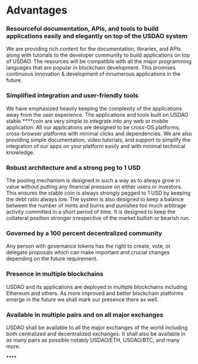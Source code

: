 # Advantages

### **Resourceful documentation, APIs, and tools to build applications easily and elegantly on top of the USDAO system** 

We are providing rich content for the documentation, libraries, and APIs along with tutorials to the developer community to build applications on top of USDAO. The resources will be compatible with all the major programming languages that are popular in blockchain development. This promises continuous innovation & development of innumerous applications in the future.

###  **Simplified integration and user-friendly tools**

We have emphasized heavily keeping the complexity of the applications away from the user experience. The applications and tools built on USDAO stable ****coin are very simple to integrate into any web or mobile application. All our applications are designed to be cross-OS platforms, cross-browser platforms with minimal clicks and dependencies. We are also providing simple documentation, video tutorials, and support to simplify the integration of our apps on your platform easily and with minimal technical knowledge.

### **Robust architecture and a strong peg to 1 USD**

The pooling mechanism is designed in such a way as to always grow in value without putting any financial pressure on either users or investors. This ensures the stable coin is always strongly pegged to 1 USD by keeping the debt ratio always low. The system is also designed to keep a balance between the number of mints and burns and punishes too much arbitrage activity committed in a short period of time. It is designed to keep the collateral position stronger irrespective of the market bullish or bearish run.

### **Governed by a 100 percent decentralized community**

Any person with governance tokens has the right to create, vote, or delegate proposals which can make important and crucial changes depending on the future requirement.

### **Presence in multiple blockchains**

USDAO and its applications are deployed in multiple blockchains including Ethereum and others. As more improved and better blockchain platforms emerge in the future we shall mark our presence there as well.

### **Available in multiple pairs and on all major exchanges**

USDAO shall be available to all the major exchanges of the world including both centralized and decentralized exchanges. It shall also be available in as many pairs as possible notably USDAO/ETH, USDAO/BTC, and many more.

\*\*\*\*

